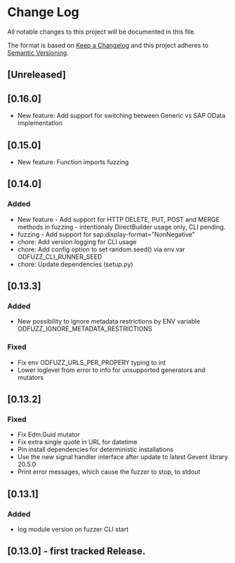 # Change Log
All notable changes to this project will be documented in this file.

The format is based on [Keep a Changelog](http://keepachangelog.com/)
and this project adheres to [Semantic Versioning](http://semver.org/).

## [Unreleased]

## [0.16.0]

- New feature: Add support for switching between Generic vs SAP OData implementation 

## [0.15.0]

 - New feature: Function imports fuzzing

## [0.14.0]

### Added
- New feature - Add support for HTTP DELETE, PUT, POST and MERGE methods in fuzzing - intentionaly DirectBuilder usage only, CLI pending.
- fuzzing - Add support for sap:display-format="NonNegative"
- chore: Add version logging for CLI usage
- chore: Add config option to set random.seed() via env.var ODFUZZ_CLI_RUNNER_SEED
- chore: Update dependencies (setup.py)

## [0.13.3]

### Added
- New possibility to ignore metadata restrictions by ENV variable ODFUZZ_IGNORE_METADATA_RESTRICTIONS

### Fixed
 - Fix env ODFUZZ_URLS_PER_PROPERY typing to int
 - Lower loglevel from error to info for unsupported generators and mutators

## [0.13.2]

### Fixed

- Fix Edm.Guid mutator 
- Fix extra single quote in URL for datetime
- Pin install dependencies for deterministic installations
- Use the new signal handler interface after update to latest Gevent library 20.5.0
- Print error messages, which cause the fuzzer to stop, to stdout

## [0.13.1]

### Added
- log module version on fuzzer CLI start

## [0.13.0] - first tracked Release.
